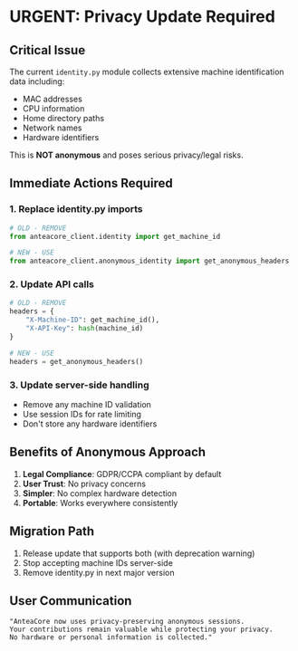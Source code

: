 # URGENT: Privacy Update Required

## Critical Issue
The current `identity.py` module collects extensive machine identification data including:
- MAC addresses
- CPU information  
- Home directory paths
- Network names
- Hardware identifiers

This is **NOT anonymous** and poses serious privacy/legal risks.

## Immediate Actions Required

### 1. Replace identity.py imports
```python
# OLD - REMOVE
from anteacore_client.identity import get_machine_id

# NEW - USE
from anteacore_client.anonymous_identity import get_anonymous_headers
```

### 2. Update API calls
```python
# OLD - REMOVE
headers = {
    "X-Machine-ID": get_machine_id(),
    "X-API-Key": hash(machine_id)
}

# NEW - USE  
headers = get_anonymous_headers()
```

### 3. Update server-side handling
- Remove any machine ID validation
- Use session IDs for rate limiting
- Don't store any hardware identifiers

## Benefits of Anonymous Approach
1. **Legal Compliance**: GDPR/CCPA compliant by default
2. **User Trust**: No privacy concerns
3. **Simpler**: No complex hardware detection
4. **Portable**: Works everywhere consistently

## Migration Path
1. Release update that supports both (with deprecation warning)
2. Stop accepting machine IDs server-side
3. Remove identity.py in next major version

## User Communication
```
"AnteaCore now uses privacy-preserving anonymous sessions. 
Your contributions remain valuable while protecting your privacy.
No hardware or personal information is collected."
```